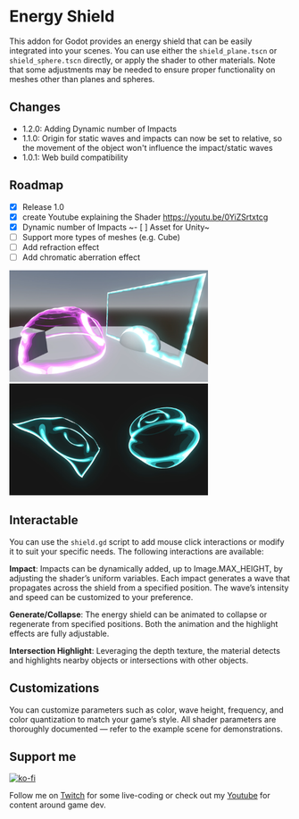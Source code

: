 # Energy Shield
This addon for Godot provides an energy shield that can be easily integrated into your scenes. You can use either the `shield_plane.tscn` or `shield_sphere.tscn` directly, or apply the shader to other materials. Note that some adjustments may be needed to ensure proper functionality on meshes other than planes and spheres.

## Changes
- 1.2.0: Adding Dynamic number of Impacts
- 1.1.0: Origin for static waves and impacts can now be set to relative, so the movement of the object won't influence the impact/static waves
- 1.0.1: Web build compatibility

## Roadmap
- [x] Release 1.0
- [x] create Youtube explaining the Shader https://youtu.be/0YiZSrtxtcg
- [x] Dynamic number of Impacts
~- [ ] Asset for Unity~
- [ ] Support more types of meshes (e.g. Cube)
- [ ] Add refraction effect
- [ ] Add chromatic aberration effect

<img src="./docs/showcase_inenvironment.webp" alt="sphere and plane energy shield, with the sphere showing an impact reaction" height="200"> <img src="./docs/showcase_standalone.webp" alt="sphere and plane energy shield, each showing a wave" height="200">

## Interactable
You can use the `shield.gd` script to add mouse click interactions or modify it to suit your specific needs. The following interactions are available:

**Impact**:
Impacts can be dynamically added, up to Image.MAX_HEIGHT, by adjusting the shader’s uniform variables. Each impact generates a wave that propagates across the shield from a specified position. The wave’s intensity and speed can be customized to your preference.

**Generate/Collapse**:
The energy shield can be animated to collapse or regenerate from specified positions. Both the animation and the highlight effects are fully adjustable.

**Intersection Highlight**:
Leveraging the depth texture, the material detects and highlights nearby objects or intersections with other objects.

## Customizations

You can customize parameters such as color, wave height, frequency, and color quantization to match your game’s style. All shader parameters are thoroughly documented — refer to the example scene for demonstrations.

## Support me
[![ko-fi](https://ko-fi.com/img/githubbutton_sm.svg)](https://ko-fi.com/Y8Y01BSU6N)

Follow me on [Twitch](https://www.twitch.tv/nojoule) for some live-coding or check out my [Youtube](https://www.youtube.com/@nojoule) for content around game dev.

